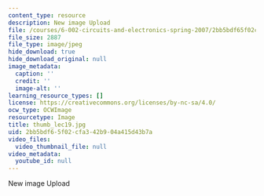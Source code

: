 ```yaml
---
content_type: resource
description: New image Upload
file: /courses/6-002-circuits-and-electronics-spring-2007/2bb5bdf65f02cfa342b904a415d43b7a_thumb_lec19.jpg
file_size: 2887
file_type: image/jpeg
hide_download: true
hide_download_original: null
image_metadata:
  caption: ''
  credit: ''
  image-alt: ''
learning_resource_types: []
license: https://creativecommons.org/licenses/by-nc-sa/4.0/
ocw_type: OCWImage
resourcetype: Image
title: thumb_lec19.jpg
uid: 2bb5bdf6-5f02-cfa3-42b9-04a415d43b7a
video_files:
  video_thumbnail_file: null
video_metadata:
  youtube_id: null
---
```

New image Upload